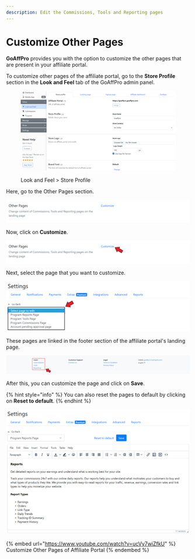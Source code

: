 ```yaml
---
description: Edit the Commissions, Tools and Reporting pages
---
```


# Customize Other Pages

**GoAffPro** provides you with the option to customize the other pages that are present in your affiliate portal.&#x20;

To customize other pages of the affiliate portal, go to the **Store Profile** section in the **Look and Feel** tab of the GoAffPro admin panel.&#x20;

<figure><img src="../../.gitbook/assets/image (3589).png" alt=""><figcaption><p>Look and Feel > Store Profile</p></figcaption></figure>

Here, go to the Other Pages section.

![Other Pages section](<../../.gitbook/assets/image (3132).png>)

Now, click on **Customize**.

![Click on Customize](<../../.gitbook/assets/Annotation 2020-03-16 193917.png>)

Next, select the page that you want to customize.

![Select the page](<../../.gitbook/assets/Annotation 2020-03-16 194102.png>)

These pages are linked in the footer section of the affiliate portal's landing page.&#x20;

![Footer section of the affiliate portal](<../../.gitbook/assets/Annotation 2020-03-16 200856.png>)

After this, you can customize the page and click on **Save**.

{% hint style="info" %}
You can also reset the pages to default by clicking on **Reset to default**.
{% endhint %}

![Program Reports Page ](<../../.gitbook/assets/image (1456).png>)

{% embed url="https://www.youtube.com/watch?v=ucVy7wiZfkU" %}
Customize Other Pages of Affiliate Portal
{% endembed %}
